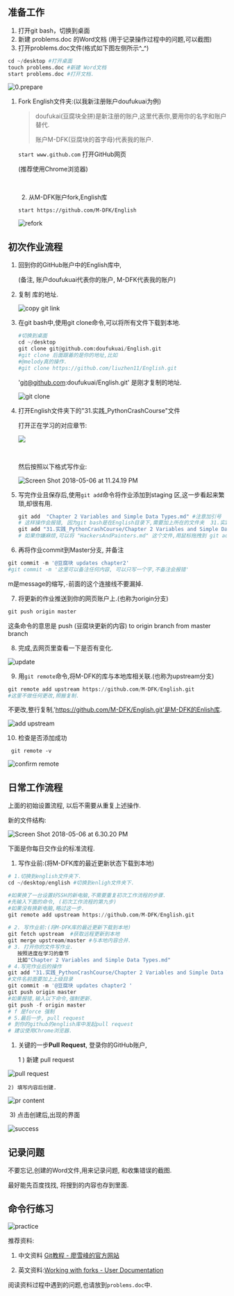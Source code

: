 

## 准备工作

1. 打开git bash，切换到桌面
2. 新建 problems.doc 的Word文档 (用于记录操作过程中的问题,可以截图)
3. 打开problems.doc文件(格式如下图左侧所示^_^)

```python
cd ~/desktop #打开桌面
touch problems.doc #新建 Word文档
start problems.doc #打开文档.
```

![0.prepare](https://ws2.sinaimg.cn/large/006tKfTcgy1fp3pvzp9bfj30pw0d0405.jpg)

1. Fork English文件夹:(以我新注册账户doufukuai为例)

   > doufukai(豆腐块全拼)是新注册的账户,这里代表你,要用你的名字和账户替代.
   >
   > 账户M-DFK(豆腐块的首字母)代表我的账户.

   `start www.github.com`  打开GitHub网页

   (推荐使用Chrome浏览器)

   ​

   2) 从M-DFK账户fork,English库

   `start https://github.com/M-DFK/English`

   ![refork](https://ws1.sinaimg.cn/large/006tKfTcgy1fp3pw303hzj30rt0g8whi.jpg)



## 初次作业流程

1. 回到你的GitHub账户中的English库中,

   (备注, 账户doufukuai代表你的账户, M-DFK代表我的账户)

2. 复制 库的地址.

   ![copy git link](https://ws1.sinaimg.cn/large/006tKfTcgy1fp3pvyebyjj30us0h4gp1.jpg)

3. 在git bash中,使用git clone命令,可以将所有文件下载到本地.

   ```python
   #切换到桌面
   cd ~/desktop
   git clone git@github.com:doufukuai/English.git
   #git clone 后面跟着的是你的地址,比如 
   #@melody真的操作.
   #git clone https://github.com/liuzhen11/English.git

   ```

   'git@github.com:doufukuai/English.git' 是刚才复制的地址.

   ![git clone](https://ws1.sinaimg.cn/large/006tKfTcgy1fp3pw5efbtj30pr0dltbj.jpg)

4. 打开English文件夹下的"31.实践_PythonCrashCourse"文件

   打开正在学习的对应章节:

   ![](https://ws1.sinaimg.cn/large/006tKfTcly1fr21rwmfndj30ti0emwft.jpg)

   ​

   然后按照以下格式写作业:

   ![Screen Shot 2018-05-06 at 11.24.19 PM](https://github.com/M-DFK/English/blob/master/31.%E5%AE%9E%E8%B7%B5_PythonCrashCourse/Screen%20Shot%202018-05-06%20at%2011.24.19%20PM.png?raw=true)

5. 写完作业且保存后,使用`git add`命令将作业添加到staging 区,这一步看起来繁琐,却很有用.

   ```python
   git add  "Chapter 2 Variables and Simple Data Types.md" #注意加引号
   # 这样操作会报错, 因为git bash是在English目录下,需要加上所在的文件夹  31.实践_PythonCrashCourse/加在前面
   git add "31.实践_PythonCrashCourse/Chapter 2 Variables and Simple Data Types.md"
   # 如果你嫌麻烦,可以将 "HackersAndPainters.md" 这个文件,用鼠标拖拽到 git add 的后面, 然后回车.
   ```



6. 再将作业commit到Master分支, 并备注

```python
git commit -m '@豆腐块 updates chapter2'
#git commit -m '这里可以备注任何内容, 可以只写一个字,不备注会报错'
```

m是message的缩写,`-`前面的这个连接线不要漏掉.



7. 将更新的作业推送到你的网页账户上.(也称为origin分支)

```python
git push origin master
```

这条命令的意思是 push (豆腐块更新的内容) to origin branch from master branch



8. 完成,去网页里查看一下是否有变化.

![update](https://ws3.sinaimg.cn/large/006tKfTcgy1fp3pvugkabj30br0h90th.jpg)

9. 用`git remote`命令,将M-DFK的库与本地库相关联.(也称为upstream分支)

```python
git remote add upstream https://github.com/M-DFK/English.git
#这里不做任何更改,照搬复制.
```

不更改,整行复制,'https://github.com/M-DFK/English.git'是M-DFK的Enlish库.

![add upstream](https://ws3.sinaimg.cn/large/006tKfTcgy1fp3pw1viduj30l501qweu.jpg)

10. 检查是否添加成功

```
 git remote -v
```

![confirm remote](https://ws3.sinaimg.cn/large/006tKfTcgy1fp3pw4c658j30l403x3zh.jpg)



## 日常工作流程

上面的初始设置流程, 以后不需要从重复上述操作.

新的文件结构:

![Screen Shot 2018-05-06 at 6.30.20 PM](https://ws4.sinaimg.cn/large/006tKfTcly1fr1ssb5oczj30p80futba.jpg)

下面是你每日交作业的标准流程.

1. 写作业前:(将M-DFK库的最近更新状态下载到本地)

```python
# 1.切换到english文件夹下.
cd ~/desktop/english #切换到enligh文件夹下.

#如果换了一台设置好SSH的新电脑,不需要重复初次工作流程的步骤.
#先输入下面的命令, (初次工作流程的第九步)
#如果没有换新电脑,略过这一步.
git remote add upstream https://github.com/M-DFK/English.git
    
# 2. 写作业前:(将M-DFK库的最近更新下载到本地)
git fetch upstream  #获取远程更新到本地
git merge upstream/master #与本地内容合并.
# 3. 打开你的文件写作业.
   按照进度在学习的章节
   比如"Chapter 2 Variables and Simple Data Types.md"
# 4.写完作业后的操作
git add "31.实践_PythonCrashCourse/Chapter 2 Variables and Simple Data Types.md"
#文件名前面要加上上级目录
git commit -m '@豆腐块 updates chapter2 '
git push origin master
#如果报错,输入以下命令,强制更新.
git push -f origin master
# f 是force 强制
# 5.最后一步, pull request
# 到你的github的english库中发起pull request
# 建议使用Chrome浏览器.
```

1. 关键的一步**Pull Request**, 登录你的GitHub账户,

   1 ) 新建 pull request

![pull request](https://ws1.sinaimg.cn/large/006tKfTcgy1fp3pvww510j30tp0gj76a.jpg)

 	2) 填写内容后创建.

![pr content](https://ws2.sinaimg.cn/large/006tKfTcly1fp3pwkxsbmj30oy0h976l.jpg)

​	3) 点击创建后,出现的界面

![success](https://ws3.sinaimg.cn/large/006tKfTcgy1fp3pw0odooj30oh0dr404.jpg)

## 记录问题

不要忘记,创建的Word文件,用来记录问题, 和收集错误的截图.

最好能先百度找找, 将搜到的内容也存到里面.



## 命令行练习

![practice](https://ws4.sinaimg.cn/large/006tKfTcgy1fp3pvvk3jqj30qk0hkwih.jpg)



推荐资料:

1) 中文资料 [Git教程 - 廖雪峰的官方网站](https://www.liaoxuefeng.com/wiki/0013739516305929606dd18361248578c67b8067c8c017b000) 

2) 英文资料:[Working with forks - User Documentation](https://help.github.com/articles/working-with-forks/)

阅读资料过程中遇到的问题,也请放到`problems.doc`中.

